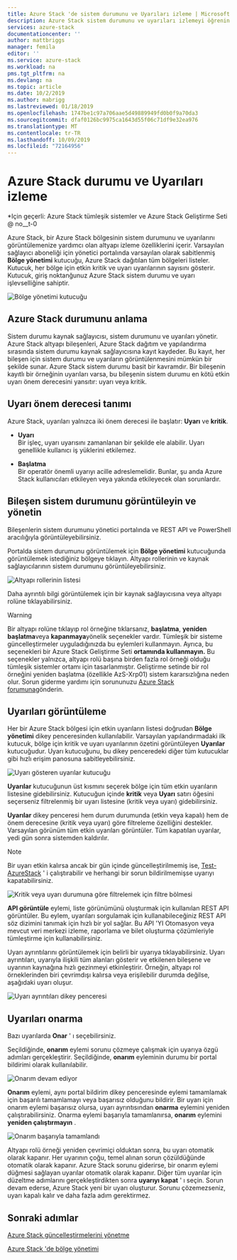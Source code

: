 ```yaml
---
title: Azure Stack 'de sistem durumunu ve Uyarıları izleme | Microsoft Docs
description: Azure Stack sistem durumunu ve uyarıları izlemeyi öğrenin.
services: azure-stack
documentationcenter: ''
author: mattbriggs
manager: femila
editor: ''
ms.service: azure-stack
ms.workload: na
pms.tgt_pltfrm: na
ms.devlang: na
ms.topic: article
ms.date: 10/2/2019
ms.author: mabrigg
ms.lastreviewed: 01/18/2019
ms.openlocfilehash: 1747be1c97a706aae5d49889949fd0b0f9a70da3
ms.sourcegitcommit: dfaf0126bc9975ca1643d55f06c71df9e32ea976
ms.translationtype: MT
ms.contentlocale: tr-TR
ms.lasthandoff: 10/09/2019
ms.locfileid: "72164956"
---
```

# <a name="monitor-health-and-alerts-in-azure-stack"></a>Azure Stack durumu ve Uyarıları izleme

*Için geçerli: Azure Stack tümleşik sistemler ve Azure Stack Geliştirme Seti @ no__t-0

Azure Stack, bir Azure Stack bölgesinin sistem durumunu ve uyarılarını görüntülemenize yardımcı olan altyapı izleme özelliklerini içerir. Varsayılan sağlayıcı aboneliği için yönetici portalında varsayılan olarak sabitlenmiş **Bölge yönetimi** kutucuğu, Azure Stack dağıtılan tüm bölgeleri listeler. Kutucuk, her bölge için etkin kritik ve uyarı uyarılarının sayısını gösterir. Kutucuk, giriş noktanğunuz Azure Stack sistem durumu ve uyarı işlevselliğine sahiptir.

![Bölge yönetimi kutucuğu](media/azure-stack-monitor-health/image1.png)

## <a name="understand-health-in-azure-stack"></a>Azure Stack durumunu anlama

Sistem durumu kaynak sağlayıcısı, sistem durumunu ve uyarıları yönetir. Azure Stack altyapı bileşenleri, Azure Stack dağıtım ve yapılandırma sırasında sistem durumu kaynak sağlayıcısına kayıt kaydeder. Bu kayıt, her bileşen için sistem durumu ve uyarıların görüntülenmesini mümkün bir şekilde sunar. Azure Stack sistem durumu basit bir kavramdır. Bir bileşenin kayıtlı bir örneğinin uyarıları varsa, bu bileşenin sistem durumu en kötü etkin uyarı önem derecesini yansıtır: uyarı veya kritik.

## <a name="alert-severity-definition"></a>Uyarı önem derecesi tanımı

Azure Stack, uyarıları yalnızca iki önem derecesi ile başlatır: **Uyarı** ve **kritik**.

- **Uyarı**  
  Bir işleç, uyarı uyarısını zamanlanan bir şekilde ele alabilir. Uyarı genellikle kullanıcı iş yüklerini etkilemez.

- **Başlatma**  
  Bir operatör önemli uyarıyı acille adreslemelidir. Bunlar, şu anda Azure Stack kullanıcıları etkileyen veya yakında etkileyecek olan sorunlardır.


## <a name="view-and-manage-component-health-state"></a>Bileşen sistem durumunu görüntüleyin ve yönetin

Bileşenlerin sistem durumunu yönetici portalında ve REST API ve PowerShell aracılığıyla görüntüleyebilirsiniz.

Portalda sistem durumunu görüntülemek için **Bölge yönetimi** kutucuğunda görüntülemek istediğiniz bölgeye tıklayın. Altyapı rollerinin ve kaynak sağlayıcılarının sistem durumunu görüntüleyebilirsiniz.

![Altyapı rollerinin listesi](media/azure-stack-monitor-health/image2.png)

Daha ayrıntılı bilgi görüntülemek için bir kaynak sağlayıcısına veya altyapı rolüne tıklayabilirsiniz.

> [!WARNING]  
> Bir altyapı rolüne tıklayıp rol örneğine tıklarsanız, **başlatma**, **yeniden başlatma**veya **kapanmaya**yönelik seçenekler vardır. Tümleşik bir sisteme güncelleştirmeler uyguladığınızda bu eylemleri kullanmayın. Ayrıca, bu seçenekleri bir Azure Stack Geliştirme Seti **ortamında kullanmayın.** Bu seçenekler yalnızca, altyapı rolü başına birden fazla rol örneği olduğu tümleşik sistemler ortamı için tasarlanmıştır. Geliştirme setinde bir rol örneğini yeniden başlatma (özellikle AzS-Xrp01) sistem kararsızlığına neden olur. Sorun giderme yardımı için sorununuzu [Azure Stack forumuna](https://aka.ms/azurestackforum)gönderin.
>

## <a name="view-alerts"></a>Uyarıları görüntüleme

Her bir Azure Stack bölgesi için etkin uyarıların listesi doğrudan **Bölge yönetimi** dikey penceresinden kullanılabilir. Varsayılan yapılandırmadaki ilk kutucuk, bölge için kritik ve uyarı uyarılarının özetini görüntüleyen **Uyarılar** kutucuğudur. Uyarı kutucuğunu, bu dikey penceredeki diğer tüm kutucuklar gibi hızlı erişim panosuna sabitleyebilirsiniz.

![Uyarı gösteren uyarılar kutucuğu](media/azure-stack-monitor-health/image3.png)

**Uyarılar** kutucuğunun üst kısmını seçerek bölge için tüm etkin uyarıların listesine gidebilirsiniz. Kutucuğun içinde **kritik** veya **Uyarı** satırı öğesini seçerseniz filtrelenmiş bir uyarı listesine (kritik veya uyarı) gidebilirsiniz. 

**Uyarılar** dikey penceresi hem durum durumunda (etkin veya kapalı) hem de önem derecesine (kritik veya uyarı) göre filtreleme özelliğini destekler. Varsayılan görünüm tüm etkin uyarıları görüntüler. Tüm kapatılan uyarılar, yedi gün sonra sistemden kaldırılır.

>[!Note]
>Bir uyarı etkin kalırsa ancak bir gün içinde güncelleştirilmemiş ise, [Test-AzureStack](azure-stack-diagnostic-test.md) ' i çalıştırabilir ve herhangi bir sorun bildirilmemişse uyarıyı kapatabilirsiniz.

![Kritik veya uyarı durumuna göre filtrelemek için filtre bölmesi](media/azure-stack-monitor-health/alert-view.png)

**API görüntüle** eylemi, liste görünümünü oluşturmak için kullanılan REST API görüntüler. Bu eylem, uyarıları sorgulamak için kullanabileceğiniz REST API söz dizimini tanımak için hızlı bir yol sağlar. Bu API 'YI Otomasyon veya mevcut veri merkezi izleme, raporlama ve bilet oluşturma çözümleriyle tümleştirme için kullanabilirsiniz.

Uyarı ayrıntılarını görüntülemek için belirli bir uyarıya tıklayabilirsiniz. Uyarı ayrıntıları, uyarıyla ilişkili tüm alanları gösterir ve etkilenen bileşene ve uyarının kaynağına hızlı gezinmeyi etkinleştirir. Örneğin, altyapı rol örneklerinden biri çevrimdışı kalırsa veya erişilebilir durumda değilse, aşağıdaki uyarı oluşur.  

![Uyarı ayrıntıları dikey penceresi](media/azure-stack-monitor-health/alert-detail.png)

## <a name="repair-alerts"></a>Uyarıları onarma

Bazı uyarılarda **Onar** ' ı seçebilirsiniz.

Seçildiğinde, **onarım** eylemi sorunu çözmeye çalışmak için uyarıya özgü adımları gerçekleştirir. Seçildiğinde, **onarım** eyleminin durumu bir portal bildirimi olarak kullanılabilir.

![Onarım devam ediyor](media/azure-stack-monitor-health/repair-in-progress.png)

**Onarım** eylemi, aynı portal bildirim dikey penceresinde eylemi tamamlamak için başarılı tamamlamayı veya başarısız olduğunu bildirir.  Bir uyarı için onarım eylemi başarısız olursa, uyarı ayrıntısından **onarma** eylemini yeniden çalıştırabilirsiniz. Onarma eylemi başarıyla tamamlanırsa, **onarım** eylemini **yeniden çalıştırmayın** .

![Onarım başarıyla tamamlandı](media/azure-stack-monitor-health/repair-completed.png)

Altyapı rolü örneği yeniden çevrimiçi olduktan sonra, bu uyarı otomatik olarak kapanır. Her uyarının çoğu, temel alınan sorun çözüldüğünde otomatik olarak kapanır. Azure Stack sorunu giderirse, bir onarım eylemi düğmesi sağlayan uyarılar otomatik olarak kapanır.  Diğer tüm uyarılar için düzeltme adımlarını gerçekleştirdikten sonra **uyarıyı kapat** ' ı seçin. Sorun devam ederse, Azure Stack yeni bir uyarı oluşturur. Sorunu çözemezseniz, uyarı kapalı kalır ve daha fazla adım gerektirmez.

## <a name="next-steps"></a>Sonraki adımlar

[Azure Stack güncelleştirmelerini yönetme](azure-stack-updates.md)

[Azure Stack 'de bölge yönetimi](azure-stack-region-management.md)
